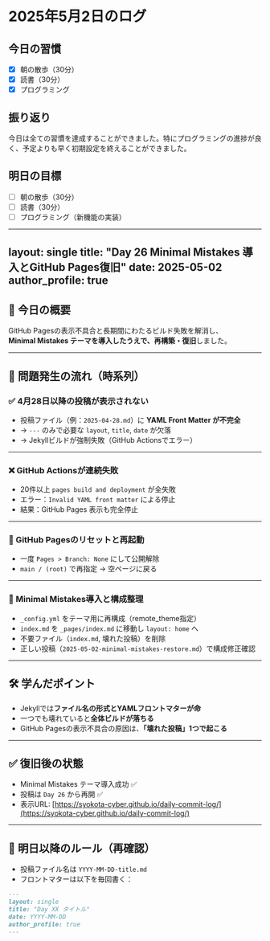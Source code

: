 # 2025年5月2日のログ

## 今日の習慣
- [x] 朝の散歩（30分）
- [x] 読書（30分）
- [x] プログラミング

## 振り返り
今日は全ての習慣を達成することができました。特にプログラミングの進捗が良く、予定よりも早く初期設定を終えることができました。

## 明日の目標
- [ ] 朝の散歩（30分）
- [ ] 読書（30分）
- [ ] プログラミング（新機能の実装）

---
layout: single
title: "Day 26 Minimal Mistakes 導入とGitHub Pages復旧"
date: 2025-05-02
author_profile: true
---

## 📅 今日の概要

GitHub Pagesの表示不具合と長期間にわたるビルド失敗を解消し、  
**Minimal Mistakes テーマを導入したうえで、再構築・復旧**しました。

---

## 🧨 問題発生の流れ（時系列）

### ✅ 4月28日以降の投稿が表示されない

- 投稿ファイル（例：`2025-04-28.md`）に **YAML Front Matter が不完全**
- → `---` のみで必要な `layout`, `title`, `date` が欠落
- → Jekyllビルドが強制失敗（GitHub Actionsでエラー）

---

### ❌ GitHub Actionsが連続失敗

- 20件以上 `pages build and deployment` が全失敗
- エラー：`Invalid YAML front matter` による停止
- 結果：GitHub Pages 表示も完全停止

---

### 🔁 GitHub Pagesのリセットと再起動

- 一度 `Pages > Branch: None` にして公開解除
- `main / (root)` で再指定 → 空ページに戻る

---

### 🎯 Minimal Mistakes導入と構成整理

- `_config.yml` をテーマ用に再構成（remote_theme指定）
- `index.md` を `_pages/index.md` に移動し `layout: home` へ
- 不要ファイル（`index.md`, 壊れた投稿）を削除
- 正しい投稿（`2025-05-02-minimal-mistakes-restore.md`）で構成修正確認

---

## 🛠 学んだポイント

- Jekyllでは**ファイル名の形式とYAMLフロントマターが命**
- 一つでも壊れていると**全体ビルドが落ちる**
- GitHub Pagesの表示不具合の原因は、**「壊れた投稿」1つで起こる**

---

## ✅ 復旧後の状態

- Minimal Mistakes テーマ導入成功 ✅
- 投稿は `Day 26` から再開 ✅
- 表示URL: [https://syokota-cyber.github.io/daily-commit-log/](https://syokota-cyber.github.io/daily-commit-log/)

---

## 🔄 明日以降のルール（再確認）

- 投稿ファイル名は `YYYY-MM-DD-title.md`
- フロントマターは以下を毎回書く：

```markdown
---
layout: single
title: "Day XX タイトル"
date: YYYY-MM-DD
author_profile: true
--- 